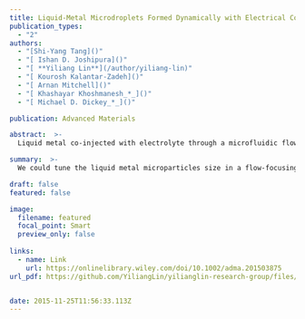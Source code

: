 ```yaml
---
title: Liquid-Metal Microdroplets Formed Dynamically with Electrical Control of Size and Rate
publication_types:
  - "2"
authors:
  - "[Shi-Yang Tang]()"
  - "[ Ishan D. Joshipura]()"
  - "[ **Yiliang Lin**](/author/yiliang-lin)"
  - "[ Kourosh Kalantar-Zadeh]()"
  - "[ Arnan Mitchell]()"
  - "[ Khashayar Khoshmanesh_*_]()"
  - "[ Michael D. Dickey_*_]()"

publication: Advanced Materials

abstract:  >-
  Liquid metal co-injected with electrolyte through a microfluidic flow-focusing orifice forms droplets with diameters and production frequencies controlled in real time by voltage. Applying voltage to the liquid metal controls the interfacial tension via a combination of electrochemistry and electrocapillarity. This simple and effective method can instantaneously tune the size of the microdroplets, which has applications in composites, catalysts, and microsystems.

summary:  >-
  We could tune the liquid metal microparticles size in a flow-focusing device through applying a small voltage to change the liquid metal surface tension.

draft: false
featured: false

image:
  filename: featured
  focal_point: Smart
  preview_only: false
  
links:
  - name: Link
    url: https://onlinelibrary.wiley.com/doi/10.1002/adma.201503875
url_pdf: https://github.com/YiliangLin/yilianglin-research-group/files/9945761/Tang.et.al.-.2016.-.Liquid-Metal.Microdroplets.Formed.Dynamically.with.pdf


date: 2015-11-25T11:56:33.113Z
---
```


